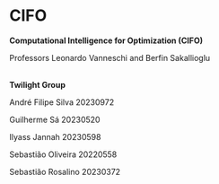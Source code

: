 # CIFO 
**Computational Intelligence for Optimization (CIFO)** 
<br>

Professors Leonardo Vanneschi and Berfin Sakallioglu
<br>
<br>



**Twilight Group**
<br>

André Filipe Silva 20230972

Guilherme Sá 20230520

Ilyass Jannah 20230598

Sebastião Oliveira 20220558

Sebastião Rosalino 20230372

